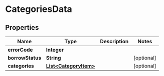 # CategoriesData

## Properties
Name | Type | Description | Notes
------------ | ------------- | ------------- | -------------
**errorCode** | **Integer** |  | 
**borrowStatus** | **String** |  |  [optional]
**categories** | [**List&lt;CategoryItem&gt;**](CategoryItem.md) |  |  [optional]
